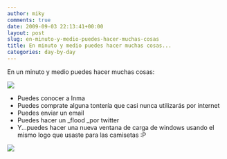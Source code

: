 ```yaml
---
author: miky
comments: true
date: 2009-09-03 22:13:41+00:00
layout: post
slug: en-minuto-y-medio-puedes-hacer-muchas-cosas
title: En minuto y medio puedes hacer muchas cosas...
categories: day-by-day
---
```


En un minuto y medio puedes hacer muchas cosas:  


![](http://www.dosidiotas.com/wp-content/uploads/dosidiotas.jpg)  
  


  * Puedes conocer a Inma
  * Puedes comprate alguna tontería que casi nunca utilizarás por internet
  * Puedes enviar un email
  * Puedes hacer un _flood _por twitter
  * Y...puedes hacer una nueva ventana de carga de windows usando el mismo logo que usaste para las camisetas :P  


  
  


![](http://img.zemanta.com/pixy.gif?x-id=eae9b07f-0abd-8bca-a975-1f07bda9b44c)
